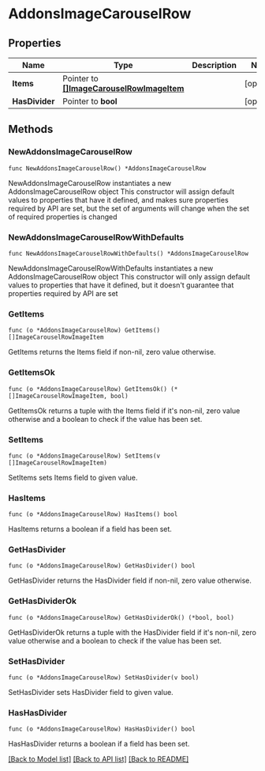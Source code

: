 # AddonsImageCarouselRow

## Properties

Name | Type | Description | Notes
------------ | ------------- | ------------- | -------------
**Items** | Pointer to [**[]ImageCarouselRowImageItem**](ImageCarouselRowImageItem.md) |  | [optional] 
**HasDivider** | Pointer to **bool** |  | [optional] 

## Methods

### NewAddonsImageCarouselRow

`func NewAddonsImageCarouselRow() *AddonsImageCarouselRow`

NewAddonsImageCarouselRow instantiates a new AddonsImageCarouselRow object
This constructor will assign default values to properties that have it defined,
and makes sure properties required by API are set, but the set of arguments
will change when the set of required properties is changed

### NewAddonsImageCarouselRowWithDefaults

`func NewAddonsImageCarouselRowWithDefaults() *AddonsImageCarouselRow`

NewAddonsImageCarouselRowWithDefaults instantiates a new AddonsImageCarouselRow object
This constructor will only assign default values to properties that have it defined,
but it doesn't guarantee that properties required by API are set

### GetItems

`func (o *AddonsImageCarouselRow) GetItems() []ImageCarouselRowImageItem`

GetItems returns the Items field if non-nil, zero value otherwise.

### GetItemsOk

`func (o *AddonsImageCarouselRow) GetItemsOk() (*[]ImageCarouselRowImageItem, bool)`

GetItemsOk returns a tuple with the Items field if it's non-nil, zero value otherwise
and a boolean to check if the value has been set.

### SetItems

`func (o *AddonsImageCarouselRow) SetItems(v []ImageCarouselRowImageItem)`

SetItems sets Items field to given value.

### HasItems

`func (o *AddonsImageCarouselRow) HasItems() bool`

HasItems returns a boolean if a field has been set.

### GetHasDivider

`func (o *AddonsImageCarouselRow) GetHasDivider() bool`

GetHasDivider returns the HasDivider field if non-nil, zero value otherwise.

### GetHasDividerOk

`func (o *AddonsImageCarouselRow) GetHasDividerOk() (*bool, bool)`

GetHasDividerOk returns a tuple with the HasDivider field if it's non-nil, zero value otherwise
and a boolean to check if the value has been set.

### SetHasDivider

`func (o *AddonsImageCarouselRow) SetHasDivider(v bool)`

SetHasDivider sets HasDivider field to given value.

### HasHasDivider

`func (o *AddonsImageCarouselRow) HasHasDivider() bool`

HasHasDivider returns a boolean if a field has been set.


[[Back to Model list]](../README.md#documentation-for-models) [[Back to API list]](../README.md#documentation-for-api-endpoints) [[Back to README]](../README.md)


